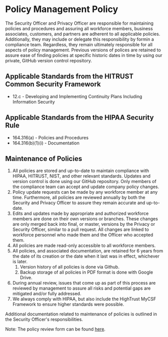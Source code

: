 # Policy Management Policy

The Security Officer and Privacy Officer are responsible for maintaining policies and procedures and assuring all workforce members, business associates, customers, and partners are adherent to all applicable policies. Additionally, they may include or delegate this responsibility by formin a compliance team.  Regardless, they remain ultimately responsible for all aspects of policy management.  Previous versions of polices are retained to assure ease of finding policies at specific historic dates in time by using our private, GitHub version control repository.

## Applicable Standards from the HITRUST Common Security Framework

* 12.c - Developing and Implementing Continuity Plans Including Information Security

## Applicable Standards from the HIPAA Security Rule

* 164.316(a) - Policies and Procedures
* 164.316(b)(1)(i) - Documentation

## Maintenance of Policies

1. All policies are stored and up-to-date to maintain compliance with HIPAA, HITRUST, NIST, and other relevant standards. Updates and version control is done using our GitHub repository.  Only members of the compliance team can accept and update company policy changes.
2. Policy update requests can be made by any workforce member at any time. Furthermore, all policies are reviewed annually by both the Security and Privacy Officer to assure they remain accurate and up-to-date.
3. Edits and updates made by appropriate and authorized workforce members are done on their own versions or branches. These changes are only merged back into final, or master, versions by the Privacy or Security Officer, similar to a pull request. All changes are linked to workforce personnel who made them and the Officer who accepted them.
4. All policies are made read-only accessible to all workforce members. 
5. All policies, and associated documentation, are retained for 6 years from the date of its creation or the date when it last was in effect, whichever is later.
	1. Version history of all policies is done via Github.
	2. Backup storage of all policies in PDF format is done with Google Drive.
6. During annual review, issues that come up as part of this process are reviewed by management to assure all risks and potential gaps are mitigated and/or fully addressed. 
7. We always comply with HIPAA, but also include the HighTrust MyCSF Framework to ensure higher standards were possible.  

Additional documentation related to maintenance of policies is outlined in the Security Officer's responsibilities.

Note: The policy review form can be found [here](https://).